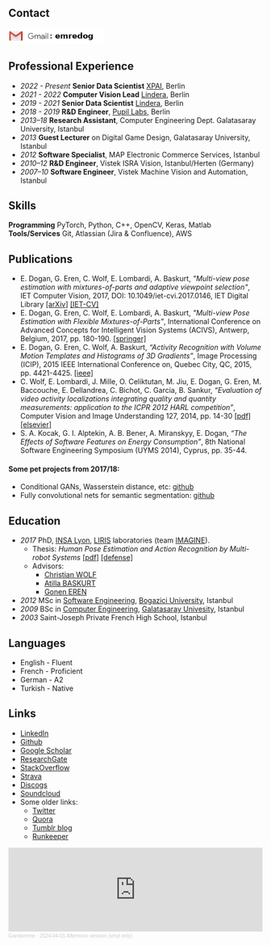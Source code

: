 Contact
------
<img src="mail.png" height="30" />

Professional Experience
------
* *2022 - Present* **Senior Data Scientist** [XPAI](https://xpai.io/), Berlin
* *2021 - 2022* **Computer Vision Lead** [Lindera](http://lindera.de), Berlin
* *2019 - 2021* **Senior Data Scientist** [Lindera](http://lindera.de), Berlin
* *2018 - 2019* **R&D Engineer**, [Pupil Labs](http://pupil-labs.com/), Berlin
* *2013–18* **Research Assistant**, Computer Engineering Dept. Galatasaray University, Istanbul 
* *2013* **Guest Lecturer** on Digital Game Design, Galatasaray University, Istanbul
* *2012* **Software Specialist**, MAP Electronic Commerce Services, Istanbul
* *2010–12* **R&D Engineer**, Vistek ISRA Vision, Istanbul/Herten (Germany)
* *2007–10* **Software Engineer**, Vistek Machine Vision and Automation, Istanbul 

Skills
------
**Programming** PyTorch, Python, C++, OpenCV, Keras, Matlab
**Tools/Services** Git, Atlassian (Jira & Confluence), AWS 

Publications
------
* E. Dogan, G. Eren, C. Wolf, E. Lombardi, A. Baskurt, *"Multi-view pose estimation with mixtures-of-parts and adaptive viewpoint selection"*, IET Computer Vision, 2017, DOI: 10.1049/iet-cvi.2017.0146, IET Digital Library [[arXiv]](http://arxiv.org/abs/1709.08527) [[IET-CV]](http://ietdl.org/t/ZXa5b)
* E. Dogan, G. Eren, C. Wolf, E. Lombardi, A. Baskurt, *"Multi-view Pose Estimation with Flexible Mixtures-of-Parts"*, International Conference on Advanced Concepts for Intelligent Vision Systems (ACIVS), Antwerp, Belgium, 2017, pp. 180-190. [[springer]](https://link.springer.com/chapter/10.1007/978-3-319-70353-4_16)
* E. Dogan, G. Eren, C. Wolf, A. Baskurt, *“Activity Recognition with Volume Motion Templates and Histograms of 3D Gradients”*, Image Processing (ICIP), 2015 IEEE International Conference on, Quebec City, QC, 2015, pp. 4421-4425. [[ieee]](http://ieeexplore.ieee.org/abstract/document/7351642/) 
* C. Wolf, E. Lombardi, J. Mille, O. Celiktutan, M. Jiu, E. Dogan, G. Eren, M. Baccouche, E. Dellandrea, C. Bichot, C. Garcia, B. Sankur, *“Evaluation of video activity localizations integrating quality and quantity measurements: application to the ICPR 2012 HARL competition”*, Computer Vision and Image Understanding 127, 2014, pp. 14-30 [[pdf]](https://hal.archives-ouvertes.fr/hal-01283866/file/Liris-6807.pdf) [[elsevier]](http://www.sciencedirect.com/science/article/pii/S1077314214001416)
* S. A. Kocak, G. I. Alptekin, A. B. Bener, A. Miranskyy, E. Dogan, *“The Effects of Software Features on Energy Consumption”*, 8th National Software Engineering Symposium (UYMS 2014), Cyprus, pp. 35-44.

#### Some pet projects from 2017/18: ####
* Conditional GANs, Wasserstein distance, etc: [github](https://github.com/emredog/CycleGANwithPerceptionLoss)
* Fully convolutional nets for semantic segmentation: [github](https://github.com/emredog/FCNN-example)

Education
------
* *2017* PhD, [INSA Lyon](https://www.insa-lyon.fr), [LIRIS](http://liris.cnrs.fr) laboratories (team [IMAGINE](https://liris.cnrs.fr/imagine/)). 
	* Thesis: *Human Pose Estimation and Action Recognition by Multi-robot Systems* [[pdf]](https://drive.google.com/file/d/0B_ZIKglaIIgFVFo4RlJoWVBRaVE/view?usp=sharing) [[defense]](https://drive.google.com/open?id=0B_ZIKglaIIgFUlc2b0RrMDZITE0)
	* Advisors:
		* [Christian WOLF](http://liris.cnrs.fr/christian.wolf/)
		* [Atilla BASKURT](http://liris.cnrs.fr/atilla.baskurt/wiki/doku.php)
		* [Gonen EREN](http://www.goneneren.com/)
* *2012* MSc in [Software Engineering](http://www.boun.edu.tr/en_US/Content/Academic/Graduate_Catalogue/Graduate_Programs_Subject_to_Additional_Tuition_and_Fees/Graduate_Program_In_Software_Engineering), [Bogazici University](http://www.boun.edu.tr/en_US), Istanbul
* *2009* BSc in [Computer Engineering](http://bm.gsu.edu.tr/en), [Galatasaray Univesity](http://www.gsu.edu.tr), Istanbul
* *2003* Saint-Joseph Private French High School, Istanbul


Languages
---------------
* English - Fluent
* French - Proficient
* German - A2
* Turkish - Native

Links
------
* [LinkedIn](https://www.linkedin.com/in/emredog/)
* [Github](https://github.com/emredog/)
* [Google Scholar](https://scholar.google.com/citations?user=oKbdmJsAAAAJ)
* [ResearchGate](https://www.researchgate.net/profile/Emre_Dogan)
* [StackOverflow](http://stackoverflow.com/users/87359/emredog)
* [Strava](https://www.strava.com/athletes/122308118)
* [Discogs](https://www.discogs.com/user/emredog)
* [Soundcloud](https://soundcloud.com/gandoreme)
* Some older links:
    * [Twitter](https://twitter.com/emredawg)
    * [Quora](https://www.quora.com/profile/Emre-Do%C4%9Fan-2)
    * [Tumblr blog](https://ayilarlagoriller.tumblr.com/)
    * [Runkeeper](https://runkeeper.com/user/emredog/profile)
 
<iframe width="100%" height="166" scrolling="no" frameborder="no" allow="autoplay" src="https://w.soundcloud.com/player/?url=https%3A//api.soundcloud.com/tracks/1789853650&color=%23ff5500&auto_play=false&hide_related=false&show_comments=true&show_user=true&show_reposts=false&show_teaser=true"></iframe><div style="font-size: 10px; color: #cccccc;line-break: anywhere;word-break: normal;overflow: hidden;white-space: nowrap;text-overflow: ellipsis; font-family: Interstate,Lucida Grande,Lucida Sans Unicode,Lucida Sans,Garuda,Verdana,Tahoma,sans-serif;font-weight: 100;"><a href="https://soundcloud.com/gandoreme" title="Gandoreme" target="_blank" style="color: #cccccc; text-decoration: none;">Gandoreme</a> · <a href="https://soundcloud.com/gandoreme/2024-04-01-afternoon-sesh" title="2024-04-01 Afternoon session (vinyl only)" target="_blank" style="color: #cccccc; text-decoration: none;">2024-04-01 Afternoon session (vinyl only)</a></div>
